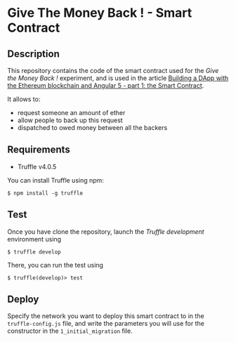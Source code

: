 # Give The Money Back ! - Smart Contract

## Description

This repository contains the code of the smart contract used for the *Give the Money Back !* experiment, and is used in the article [Building a DApp with the Ethereum blockchain and Angular 5 - part 1:
the Smart Contract](https://huberisation/eu/2018/01/18/making-app-angular-ethereum/).

It allows to:
* request someone an amount of ether
* allow people to back up this request
* dispatched to owed money between all the backers

## Requirements
* Truffle v4.0.5

You can install Truffle using npm:

```
$ npm install -g truffle
```

## Test

Once you have clone the repository, launch the *Truffle development* environment using

```
$ truffle develop
```

There, you can run the test using

```
$ truffle(develop)> test
```

## Deploy
Specify the network you want to deploy this smart contract to in the `truffle-config.js` file, and write the parameters you will use for the constructor in the `1_initial_migration` file.